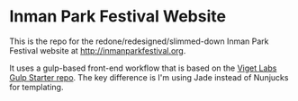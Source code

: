 # Inman Park Festival Website

This is the repo for the redone/redesigned/slimmed-down Inman Park Festival website at http://inmanparkfestival.org.

It uses a gulp-based front-end workflow that is based on the [Viget Labs Gulp Starter repo](https://github.com/vigetlabs/gulp-starter). The key difference is I'm using Jade instead of Nunjucks for templating.
